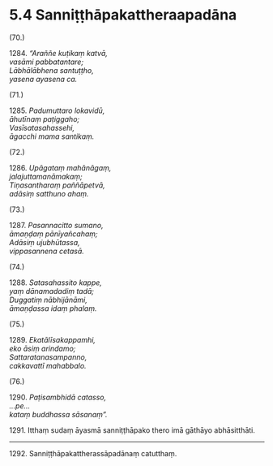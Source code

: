 

# 5.4 Sanniṭṭhāpakattheraapadāna



(70.)

1284\. _“Araññe kuṭikaṃ katvā,_  
_vasāmi pabbatantare;_  
_Lābhālābhena santuṭṭho,_  
_yasena ayasena ca._  


(71.)

1285\. _Padumuttaro lokavidū,_  
_āhutīnaṃ paṭiggaho;_  
_Vasīsatasahassehi,_  
_āgacchi mama santikaṃ._  


(72.)

1286\. _Upāgataṃ mahānāgaṃ,_  
_jalajuttamanāmakaṃ;_  
_Tiṇasantharaṃ paññāpetvā,_  
_adāsiṃ satthuno ahaṃ._  


(73.)

1287\. _Pasannacitto sumano,_  
_āmaṇḍaṃ pānīyañcahaṃ;_  
_Adāsiṃ ujubhūtassa,_  
_vippasannena cetasā._  


(74.)

1288\. _Satasahassito kappe,_  
_yaṃ dānamadadiṃ tadā;_  
_Duggatiṃ nābhijānāmi,_  
_āmaṇḍassa idaṃ phalaṃ._  


(75.)

1289\. _Ekatālīsakappamhi,_  
_eko āsiṃ arindamo;_  
_Sattaratanasampanno,_  
_cakkavattī mahabbalo._  


(76.)

1290\. _Paṭisambhidā catasso,_  
_…pe…_  
_kataṃ buddhassa sāsanaṃ”._  


1291\. Itthaṃ sudaṃ āyasmā sanniṭṭhāpako thero imā gāthāyo abhāsitthāti.

---

1292\. Sanniṭṭhāpakattherassāpadānaṃ catutthaṃ.





